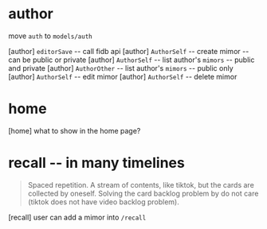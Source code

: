 # author

move `auth` to `models/auth`

[author] `editorSave` -- call fidb api
[author] `AuthorSelf` -- create mimor -- can be public or private
[author] `AuthorSelf` -- list author's `mimors` -- public and private
[author] `AuthorOther` -- list author's `mimors` -- public only
[author] `AuthorSelf` -- edit mimor
[author] `AuthorSelf` -- delete mimor

# home

[home] what to show in the home page?

# recall -- in many timelines

> Spaced repetition. A stream of contents, like tiktok, but the cards
> are collected by oneself. Solving the card backlog problem by do not
> care (tiktok does not have video backlog problem).

[recall] user can add a mimor into `/recall`

